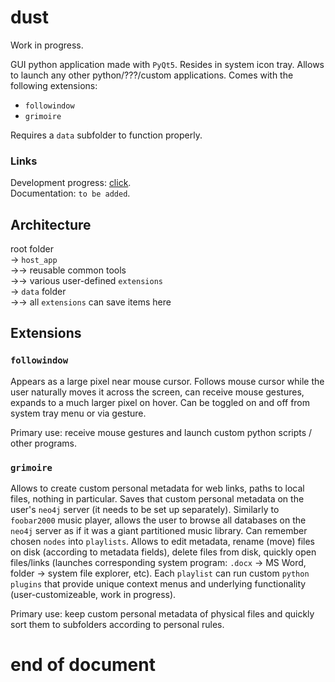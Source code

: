 # dust

Work in progress.

GUI python application made with `PyQt5`. Resides in system icon tray. Allows to launch any other python/???/custom applications. Comes with the following extensions:
- `followindow`
- `grimoire`

Requires a `data` subfolder to function properly.

### Links

Development progress: [click](https://gggrv.github.io/something/2022/05/17/devinfo-dust/#development-status).  
Documentation: `to be added`.

## Architecture

root folder  
→ `host_app`  
→→ reusable common tools  
→→ various user-defined `extensions`   
→ `data` folder  
→→ all `extensions` can save items here

## Extensions

### `followindow`

Appears as a large pixel near mouse cursor. Follows mouse cursor while the user naturally moves it across the screen, can receive mouse gestures, expands to a much larger pixel on hover. Can be toggled on and off from system tray menu or via gesture.

Primary use: receive mouse gestures and launch custom python scripts / other programs.

### `grimoire`

Allows to create custom personal metadata for web links, paths to local files, nothing in particular. Saves that custom personal metadata on the user's `neo4j` server (it needs to be set up separately). Similarly to `foobar2000` music player, allows the user to browse all databases on the `neo4j` server as if it was a giant partitioned music library. Can remember chosen `nodes` into `playlists`. Allows to edit metadata, rename (move) files on disk (according to metadata fields), delete files from disk, quickly open files/links (launches corresponding system program: `.docx` → MS Word, folder → system file explorer, etc). Each `playlist` can run custom `python` `plugins` that provide unique context menus and underlying functionality (user-customizeable, work in progress).

Primary use: keep custom personal metadata of physical files and quickly sort them to subfolders according to personal rules.

# end of document
